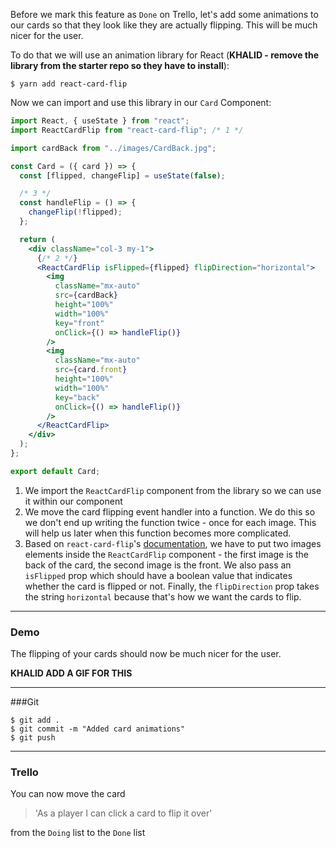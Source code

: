 Before we mark this feature as `Done` on Trello, let's add some animations to our cards so that they look like they are actually flipping. This will be much nicer for the user.

To do that we will use an animation library for React (**KHALID - remove the library from the starter repo so they have to install**):

```shell
$ yarn add react-card-flip
```

Now we can import and use this library in our `Card` Component:

```jsx
import React, { useState } from "react";
import ReactCardFlip from "react-card-flip"; /* 1 */

import cardBack from "../images/CardBack.jpg";

const Card = ({ card }) => {
  const [flipped, changeFlip] = useState(false);

  /* 3 */
  const handleFlip = () => {
    changeFlip(!flipped);
  };

  return (
    <div className="col-3 my-1">
      {/* 2 */}
      <ReactCardFlip isFlipped={flipped} flipDirection="horizontal">
        <img
          className="mx-auto"
          src={cardBack}
          height="100%"
          width="100%"
          key="front"
          onClick={() => handleFlip()}
        />
        <img
          className="mx-auto"
          src={card.front}
          height="100%"
          width="100%"
          key="back"
          onClick={() => handleFlip()}
        />
      </ReactCardFlip>
    </div>
  );
};

export default Card;
```

1. We import the `ReactCardFlip` component from the library so we can use it within our component
2. We move the card flipping event handler into a function. We do this so we don't end up writing the function twice - once for each image. This will help us later when this function becomes more complicated.
3. Based on `react-card-flip`'s [documentation](https://www.npmjs.com/package/react-card-flip), we have to put two images elements inside the `ReactCardFlip` component - the first image is the back of the card, the second image is the front. We also pass an `isFlipped` prop which should have a boolean value that indicates whether the card is flipped or not. Finally, the `flipDirection` prop takes the string `horizontal` because that's how we want the cards to flip.

---

### Demo

The flipping of your cards should now be much nicer for the user.

**KHALID ADD A GIF FOR THIS**

---

###Git

```shell
$ git add .
$ git commit -m "Added card animations"
$ git push
```

---

### Trello

You can now move the card

> 'As a player I can click a card to flip it over'

from the `Doing` list to the `Done` list
